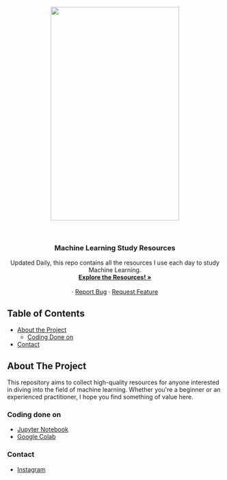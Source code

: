 <!-- PROJECT LOGO -->
<p align="center">
  <img src="https://github.com/studymlwithme/ML-Resources/assets/168506628/ae2a2718-5c7c-4f02-9ba8-1e4c25c2e522" width="300" height="500" >
</p>
<br />
<p align="center">
  <a href="https://github.com/studymlwithme/ML-Resources">
    
  </a>


  <h3 align="center">Machine Learning Study Resources</h3>

  <p align="center">
    Updated Daily, this repo contains all the resources I use each day to study Machine Learning.
    <br />
    <a href="https://studymlwithme.github.io/ML-Resources/resources.html"><strong>Explore the Resources! »</strong></a>
    <br />
    <br />
    ·
    <a href="https://github.com/studymlwithme/ML-Resources/issues">Report Bug</a>
    ·
    <a href="https://github.com/studymlwithme/ML-Resources/issues">Request Feature</a>
  </p>
</p>

<!-- TABLE OF CONTENTS -->
## Table of Contents

- [About the Project](#about-the-project)
  - [Coding Done on](#coding-done-on)
- [Contact](#contact)


<!-- ABOUT THE PROJECT -->
## About The Project

This repository aims to collect high-quality resources for anyone interested in diving into the field of machine learning. Whether you're a beginner or an experienced practitioner, I hope you find something of value here.

### Coding done on

* [Jupyter Notebook](https://jupyter.org/)
* [Google Colab](https://colab.google/)
  
### Contact

* [Instagram](https://www.instagram.com/studymlwithme/)
